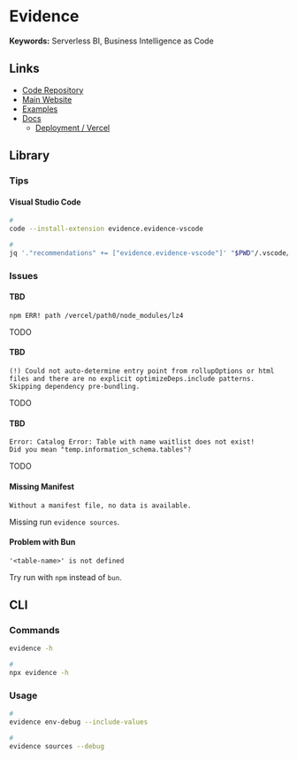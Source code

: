 # Evidence

**Keywords:** Serverless BI, Business Intelligence as Code

## Links

- [Code Repository](https://github.com/evidence-dev/evidence)
- [Main Website](https://evidence.dev)
- [Examples](https://evidence.dev/examples)
- [Docs](https://docs.evidence.dev)
  - [Deployment / Vercel](https://docs.evidence.dev/deployment/vercel)

<!--
https://github.com/evidence-dev/demo
-->

## Library

### Tips

#### Visual Studio Code

```sh
#
code --install-extension evidence.evidence-vscode

#
jq '."recommendations" += ["evidence.evidence-vscode"]' "$PWD"/.vscode/extensions.json | sponge "$PWD"/.vscode/extensions.json
```

### Issues

#### TBD

```log
npm ERR! path /vercel/path0/node_modules/lz4
```

<!--
https://github.com/evidence-dev/evidence/issues/1885
https://github.com/evidence-dev/evidence/pull/1886
-->

TODO

#### TBD

```log
(!) Could not auto-determine entry point from rollupOptions or html files and there are no explicit optimizeDeps.include patterns. Skipping dependency pre-bundling.
```

TODO

#### TBD

```log
Error: Catalog Error: Table with name waitlist does not exist!
Did you mean "temp.information_schema.tables"?
```

<!--
https://github.com/evidence-dev/sqltools-duckdb-driver/issues/11
-->

TODO

#### Missing Manifest

```log
Without a manifest file, no data is available.
```

Missing run `evidence sources`.

#### Problem with Bun

```log
'<table-name>' is not defined
```

Try run with `npm` instead of `bun`.

## CLI

### Commands

```sh
evidence -h

#
npx evidence -h
```

### Usage

```sh
#
evidence env-debug --include-values

#
evidence sources --debug
```

<!--
https://github.com/evidence-dev/evidence/blob/main/packages/postgres/index.cjs
https://github.com/evidence-dev/evidence/blob/main/packages/plugin-connector/src/data-sources/index.js

EVIDENCE_SOURCE__postgres__host=
EVIDENCE_SOURCE__postgres__port=5432
EVIDENCE_SOURCE__postgres__database=
EVIDENCE_SOURCE__postgres__user=
EVIDENCE_SOURCE__postgres__password=
EVIDENCE_SOURCE__postgres__ssl__sslmode=require
-->
